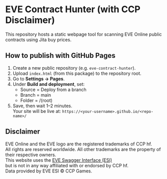 # EVE Contract Hunter (with CCP Disclaimer)

This repository hosts a static webpage tool for scanning EVE Online public contracts using Jita buy prices.

## How to publish with GitHub Pages

1. Create a new public repository (e.g. `eve-contract-hunter`).
2. Upload `index.html` (from this package) to the repository root.
3. Go to **Settings → Pages**.
4. Under **Build and deployment**, set:
   - Source = Deploy from a branch
   - Branch = main
   - Folder = /(root)
5. Save, then wait 1–2 minutes.  
   Your site will be live at: `https://<your-username>.github.io/<repo-name>/`

## Disclaimer

EVE Online and the EVE logo are the registered trademarks of CCP hf.  
All rights are reserved worldwide. All other trademarks are the property of their respective owners.  
This website uses the [EVE Swagger Interface (ESI)](https://esi.evetech.net/ui)  
but is not in any way affiliated with or endorsed by CCP hf.  
Data provided by EVE ESI © CCP Games.
